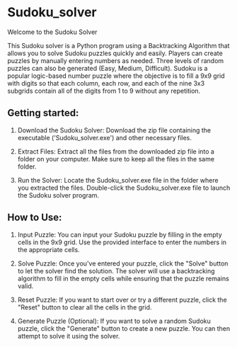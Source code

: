 # Sudoku_solver
Welcome to the Sudoku Solver

This Sudoku solver is a Python program using a Backtracking Algorithm that allows you to solve Sudoku puzzles quickly and easily. Players can create puzzles by manually entering numbers as needed. Three levels of random puzzles can also be generated (Easy, Medium, Difficult). 
Sudoku is a popular logic-based number puzzle where the objective is to fill a 9x9 grid with digits so that each column, each row, and each of the nine 3x3 subgrids contain all of the digits from 1 to 9 without any repetition.

**Getting started:**
-----
1. Download the Sudoku Solver:
Download the zip file containing the executable ('Sudoku_solver.exe') and other necessary files.

2. Extract Files:
Extract all the files from the downloaded zip file into a folder on your computer. Make sure to keep all the files in the same folder.

3. Run the Solver:
Locate the Sudoku_solver.exe file in the folder where you extracted the files.
Double-click the Sudoku_solver.exe file to launch the Sudoku solver program.


**How to Use:**
-----
1. Input Puzzle: You can input your Sudoku puzzle by filling in the empty cells in the 9x9 grid. Use the provided interface to enter the numbers in the appropriate cells.

2. Solve Puzzle: Once you've entered your puzzle, click the "Solve" button to let the solver find the solution. The solver will use a backtracking algorithm to fill in the empty cells while ensuring that the puzzle remains valid.

3. Reset Puzzle: If you want to start over or try a different puzzle, click the "Reset" button to clear all the cells in the grid.

4. Generate Puzzle (Optional): If you want to solve a random Sudoku puzzle, click the "Generate" button to create a new puzzle. You can then attempt to solve it using the solver.
